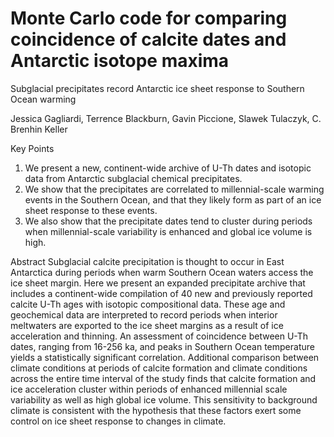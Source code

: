# Monte Carlo code for comparing coincidence of calcite dates and Antarctic isotope maxima

Subglacial precipitates record Antarctic ice sheet response to Southern Ocean warming 

Jessica Gagliardi, Terrence Blackburn, Gavin Piccione, Slawek Tulaczyk, C. Brenhin Keller

Key Points
1.	We present a new, continent-wide archive of U-Th dates and isotopic data from Antarctic subglacial chemical precipitates.
2.	We show that the precipitates are correlated to millennial-scale warming events in the Southern Ocean, and that they likely form as part of an ice sheet response to these events.
3.	We also show that the precipitate dates tend to cluster during periods when millennial-scale variability is enhanced and global ice volume is high.

Abstract
Subglacial calcite precipitation is thought to occur in East Antarctica during periods when warm Southern Ocean waters access the ice sheet margin. Here we present an expanded precipitate archive that includes a continent-wide compilation of 40 new and previously reported calcite U-Th ages with isotopic compositional data. These age and geochemical data are interpreted to record periods when interior meltwaters are exported to the ice sheet margins as a result of ice acceleration and thinning. An assessment of coincidence between U-Th dates, ranging from 16-256 ka, and peaks in Southern Ocean temperature yields a statistically significant correlation. Additional comparison between climate conditions at periods of calcite formation and climate conditions across the entire time interval of the study finds that calcite formation and ice acceleration cluster within periods of enhanced millennial scale variability as well as high global ice volume. This sensitivity to background climate is consistent with the hypothesis that these factors exert some control on ice sheet response to changes in climate.
